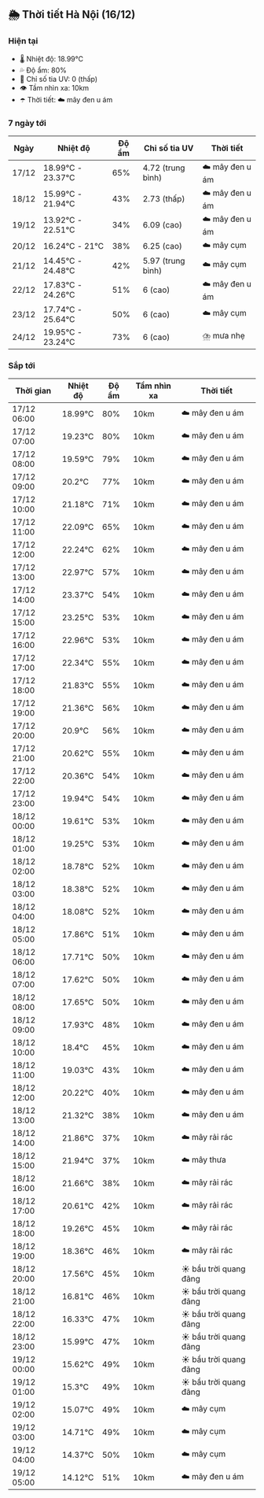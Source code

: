 ## 🌦️ Thời tiết Hà Nội (16/12)

### Hiện tại

- 🌡️ Nhiệt độ: 18.99℃
- 💦 Độ ẩm: 80%
- 🌟 Chỉ số tia UV: 0 (thấp)
- 👁️ Tầm nhìn xa: 10km
- ☂️ Thời tiết: ☁️ mây đen u ám

### 7 ngày tới

| Ngày | Nhiệt độ | Độ ẩm | Chỉ số tia UV | Thời tiết |
| --- | --- | --- | --- | --- |
| 17/12 | 18.99℃ - 23.37℃ | 65% | 4.72 (trung bình) | ☁️ mây đen u ám |
| 18/12 | 15.99℃ - 21.94℃ | 43% | 2.73 (thấp) | ☁️ mây đen u ám |
| 19/12 | 13.92℃ - 22.51℃ | 34% | 6.09 (cao) | ☁️ mây đen u ám |
| 20/12 | 16.24℃ - 21℃ | 38% | 6.25 (cao) | ☁️ mây cụm |
| 21/12 | 14.45℃ - 24.48℃ | 42% | 5.97 (trung bình) | ☁️ mây cụm |
| 22/12 | 17.83℃ - 24.26℃ | 51% | 6 (cao) | ☁️ mây đen u ám |
| 23/12 | 17.74℃ - 25.64℃ | 50% | 6 (cao) | ☁️ mây cụm |
| 24/12 | 19.95℃ - 23.24℃ | 73% | 6 (cao) | ⛈️ mưa nhẹ |

### Sắp tới

| Thời gian | Nhiệt độ | Độ ẩm | Tầm nhìn xa | Thời tiết |
| --- | --- | --- | --- | --- |
| 17/12 06:00 | 18.99℃ | 80% | 10km | ☁️ mây đen u ám |
| 17/12 07:00 | 19.23℃ | 80% | 10km | ☁️ mây đen u ám |
| 17/12 08:00 | 19.59℃ | 79% | 10km | ☁️ mây đen u ám |
| 17/12 09:00 | 20.2℃ | 77% | 10km | ☁️ mây đen u ám |
| 17/12 10:00 | 21.18℃ | 71% | 10km | ☁️ mây đen u ám |
| 17/12 11:00 | 22.09℃ | 65% | 10km | ☁️ mây đen u ám |
| 17/12 12:00 | 22.24℃ | 62% | 10km | ☁️ mây đen u ám |
| 17/12 13:00 | 22.97℃ | 57% | 10km | ☁️ mây đen u ám |
| 17/12 14:00 | 23.37℃ | 54% | 10km | ☁️ mây đen u ám |
| 17/12 15:00 | 23.25℃ | 53% | 10km | ☁️ mây đen u ám |
| 17/12 16:00 | 22.96℃ | 53% | 10km | ☁️ mây đen u ám |
| 17/12 17:00 | 22.34℃ | 55% | 10km | ☁️ mây đen u ám |
| 17/12 18:00 | 21.83℃ | 55% | 10km | ☁️ mây đen u ám |
| 17/12 19:00 | 21.36℃ | 56% | 10km | ☁️ mây đen u ám |
| 17/12 20:00 | 20.9℃ | 56% | 10km | ☁️ mây đen u ám |
| 17/12 21:00 | 20.62℃ | 55% | 10km | ☁️ mây đen u ám |
| 17/12 22:00 | 20.36℃ | 54% | 10km | ☁️ mây đen u ám |
| 17/12 23:00 | 19.94℃ | 54% | 10km | ☁️ mây đen u ám |
| 18/12 00:00 | 19.61℃ | 53% | 10km | ☁️ mây đen u ám |
| 18/12 01:00 | 19.25℃ | 53% | 10km | ☁️ mây đen u ám |
| 18/12 02:00 | 18.78℃ | 52% | 10km | ☁️ mây đen u ám |
| 18/12 03:00 | 18.38℃ | 52% | 10km | ☁️ mây đen u ám |
| 18/12 04:00 | 18.08℃ | 52% | 10km | ☁️ mây đen u ám |
| 18/12 05:00 | 17.86℃ | 51% | 10km | ☁️ mây đen u ám |
| 18/12 06:00 | 17.71℃ | 50% | 10km | ☁️ mây đen u ám |
| 18/12 07:00 | 17.62℃ | 50% | 10km | ☁️ mây đen u ám |
| 18/12 08:00 | 17.65℃ | 50% | 10km | ☁️ mây đen u ám |
| 18/12 09:00 | 17.93℃ | 48% | 10km | ☁️ mây đen u ám |
| 18/12 10:00 | 18.4℃ | 45% | 10km | ☁️ mây đen u ám |
| 18/12 11:00 | 19.03℃ | 43% | 10km | ☁️ mây đen u ám |
| 18/12 12:00 | 20.22℃ | 40% | 10km | ☁️ mây đen u ám |
| 18/12 13:00 | 21.32℃ | 38% | 10km | ☁️ mây đen u ám |
| 18/12 14:00 | 21.86℃ | 37% | 10km | ☁️ mây rải rác |
| 18/12 15:00 | 21.94℃ | 37% | 10km | ☁️ mây thưa |
| 18/12 16:00 | 21.66℃ | 38% | 10km | ☁️ mây rải rác |
| 18/12 17:00 | 20.61℃ | 42% | 10km | ☁️ mây rải rác |
| 18/12 18:00 | 19.26℃ | 45% | 10km | ☁️ mây rải rác |
| 18/12 19:00 | 18.36℃ | 46% | 10km | ☁️ mây rải rác |
| 18/12 20:00 | 17.56℃ | 45% | 10km | ☀️ bầu trời quang đãng |
| 18/12 21:00 | 16.81℃ | 46% | 10km | ☀️ bầu trời quang đãng |
| 18/12 22:00 | 16.33℃ | 47% | 10km | ☀️ bầu trời quang đãng |
| 18/12 23:00 | 15.99℃ | 47% | 10km | ☀️ bầu trời quang đãng |
| 19/12 00:00 | 15.62℃ | 49% | 10km | ☀️ bầu trời quang đãng |
| 19/12 01:00 | 15.3℃ | 49% | 10km | ☀️ bầu trời quang đãng |
| 19/12 02:00 | 15.07℃ | 49% | 10km | ☁️ mây cụm |
| 19/12 03:00 | 14.71℃ | 49% | 10km | ☁️ mây cụm |
| 19/12 04:00 | 14.37℃ | 50% | 10km | ☁️ mây cụm |
| 19/12 05:00 | 14.12℃ | 51% | 10km | ☁️ mây đen u ám |
